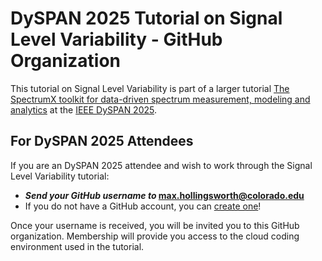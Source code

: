 # DySPAN 2025 Tutorial on Signal Level Variability - GitHub Organization

This tutorial on Signal Level Variability is part of a larger tutorial [The SpectrumX toolkit for data-driven spectrum measurement, modeling and analytics](https://dyspan2025.ieee-dyspan.org/spectrumx-toolkit-data-driven-spectrum-measurement-modeling-and-analytics) at the [IEEE DySPAN 2025](https://dyspan2025.ieee-dyspan.org).

## For DySPAN 2025 Attendees

If you are an DySPAN 2025 attendee and wish to work through the Signal Level Variability tutorial:

- **_Send your GitHub username to_ <max.hollingsworth@colorado.edu>**
- If you do not have a GitHub account, you can [create one](https://github.com/signup)!

Once your username is received, you will be invited you to this GitHub organization.
Membership will provide you access to the cloud coding environment used in the tutorial.


<!---
Continue to the [`course-materials`](website) repository for further instructions.

## Additional Links

- [link name](address)
- [link name](address)
- [link name](address)

--->
